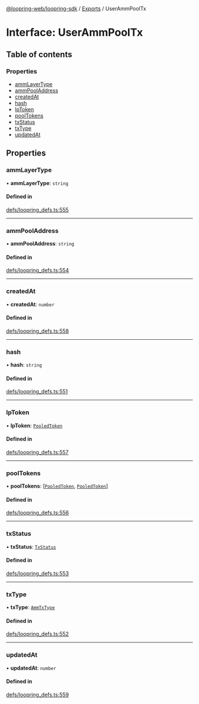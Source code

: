 [@loopring-web/loopring-sdk](../README.md) / [Exports](../modules.md) / UserAmmPoolTx

# Interface: UserAmmPoolTx

## Table of contents

### Properties

- [ammLayerType](UserAmmPoolTx.md#ammlayertype)
- [ammPoolAddress](UserAmmPoolTx.md#ammpooladdress)
- [createdAt](UserAmmPoolTx.md#createdat)
- [hash](UserAmmPoolTx.md#hash)
- [lpToken](UserAmmPoolTx.md#lptoken)
- [poolTokens](UserAmmPoolTx.md#pooltokens)
- [txStatus](UserAmmPoolTx.md#txstatus)
- [txType](UserAmmPoolTx.md#txtype)
- [updatedAt](UserAmmPoolTx.md#updatedat)

## Properties

### ammLayerType

• **ammLayerType**: `string`

#### Defined in

[defs/loopring_defs.ts:555](https://github.com/Loopring/loopring_sdk/blob/904c903/src/defs/loopring_defs.ts#L555)

___

### ammPoolAddress

• **ammPoolAddress**: `string`

#### Defined in

[defs/loopring_defs.ts:554](https://github.com/Loopring/loopring_sdk/blob/904c903/src/defs/loopring_defs.ts#L554)

___

### createdAt

• **createdAt**: `number`

#### Defined in

[defs/loopring_defs.ts:558](https://github.com/Loopring/loopring_sdk/blob/904c903/src/defs/loopring_defs.ts#L558)

___

### hash

• **hash**: `string`

#### Defined in

[defs/loopring_defs.ts:551](https://github.com/Loopring/loopring_sdk/blob/904c903/src/defs/loopring_defs.ts#L551)

___

### lpToken

• **lpToken**: [`PooledToken`](PooledToken.md)

#### Defined in

[defs/loopring_defs.ts:557](https://github.com/Loopring/loopring_sdk/blob/904c903/src/defs/loopring_defs.ts#L557)

___

### poolTokens

• **poolTokens**: [[`PooledToken`](PooledToken.md), [`PooledToken`](PooledToken.md)]

#### Defined in

[defs/loopring_defs.ts:556](https://github.com/Loopring/loopring_sdk/blob/904c903/src/defs/loopring_defs.ts#L556)

___

### txStatus

• **txStatus**: [`TxStatus`](../enums/TxStatus.md)

#### Defined in

[defs/loopring_defs.ts:553](https://github.com/Loopring/loopring_sdk/blob/904c903/src/defs/loopring_defs.ts#L553)

___

### txType

• **txType**: [`AmmTxType`](../enums/AmmTxType.md)

#### Defined in

[defs/loopring_defs.ts:552](https://github.com/Loopring/loopring_sdk/blob/904c903/src/defs/loopring_defs.ts#L552)

___

### updatedAt

• **updatedAt**: `number`

#### Defined in

[defs/loopring_defs.ts:559](https://github.com/Loopring/loopring_sdk/blob/904c903/src/defs/loopring_defs.ts#L559)
